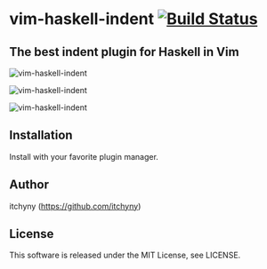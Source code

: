 # vim-haskell-indent [![Build Status](https://travis-ci.org/itchyny/vim-haskell-indent.svg)](https://travis-ci.org/itchyny/vim-haskell-indent)
## The best indent plugin for Haskell in Vim

![vim-haskell-indent](https://raw.githubusercontent.com/wiki/itchyny/vim-haskell-indent/image/1.gif)

![vim-haskell-indent](https://raw.githubusercontent.com/wiki/itchyny/vim-haskell-indent/image/2.gif)

![vim-haskell-indent](https://raw.githubusercontent.com/wiki/itchyny/vim-haskell-indent/image/3.gif)

## Installation
Install with your favorite plugin manager.

## Author
itchyny (https://github.com/itchyny)

## License
This software is released under the MIT License, see LICENSE.
